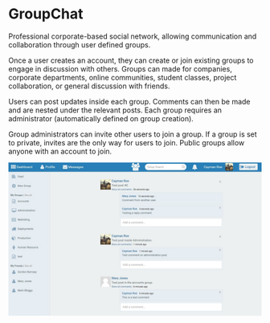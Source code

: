 # GroupChat
Professional corporate-based social network, allowing communication and collaboration through user defined groups.

Once a user creates an account, they can create or join existing groups to engage in discussion with others. Groups can made for companies, corporate departments, online communities, student classes, project collaboration, or general discussion with friends.

Users can post updates inside each group. Comments can then be made and are nested under the relevant posts. Each group requires an administrator (automatically defined on group creation).

Group administrators can invite other users to join a group. If a group is set to private, invites are the only way for users to join. Public groups allow anyone with an account to join.

![alt tag](https://raw.githubusercontent.com/caymanroe/GroupChat/Create-Group-Function/css/images/Dashboard.jpg)
